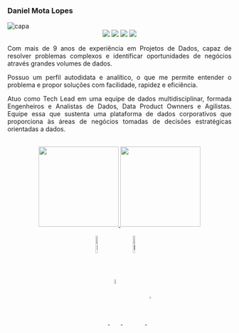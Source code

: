 ### Daniel Mota Lopes

 <!--img src="https://daxg39y63pxwu.cloudfront.net/images/blog/data-engineering-skills/Essential_Data_Engineer_Skills.png" title="capa" alt="capa" /> --> 
<img src="https://lh3.googleusercontent.com/pw/ABLVV86LhRtesSB4N3IwpNuHXCUk6UmVueCwMFwBWj6HW7MzqP2GydeS-wJdiwO_iPyIiYoqWJWACVKA7xD6wwXK21cXprBndCLQD7XcHT66pCw-c21cKG-ZlR7YCYkXax97HkwLN5thHjYOj-l4MOw2cvVDpQ=w2133-h541-s-no-gm?authuser=0" title="capa" alt="capa" />

<!--
- 🔭 I’m currently working with Data Engineering
- 🌱 I’m currently learning Apache Airflow, Spark and AWS
- 😄 Pronouns: she/her
-->

<div>
<div align = "center">
  <a href="https://www.youtube.com/@danielmotalopes" target="_blank"><img src="https://img.shields.io/badge/YouTube-FF0000?style=for-the-badge&logo=youtube&logoColor=white" target="_blank"></a>
  <a href="https://www.linkedin.com/in/daniel-mota-lopes/" target="_blank"><img src="https://img.shields.io/badge/-LinkedIn-%230077B5?style=for-the-badge&logo=linkedin&logoColor=white" target="_blank"></a>
  <a href = "mailto:danielmotalopes83@gmail.com"><img src="https://img.shields.io/badge/-Gmail-%23333?style=for-the-badge&logo=gmail&logoColor=white" target="_blank"></a>
  <a href="https://instagram.com/daniel.mota.lopes" target="_blank"><img src="https://img.shields.io/badge/-Instagram-%23E4405F?style=for-the-badge&logo=instagram&logoColor=white" target="_blank"></a>
</div>
  

</div>
<div align="justify">

Com mais de 9 anos de experiência em Projetos de Dados, capaz de resolver problemas complexos e identificar oportunidades de negócios através grandes volumes de dados.

Possuo um perfil autodidata e analítico, o que me permite entender o problema e propor soluções com facilidade, rapidez e eficiência. 

Atuo como Tech Lead em uma equipe de dados multidisciplinar, formada Engenheiros e Analistas de  Dados, Data Product Ownners e Agilistas. Equipe essa que sustenta uma plataforma de dados corporativos que proporciona às áreas de negócios tomadas de decisões estratégicas orientadas a dados.


</div>
<br>
<div align="center">
  <a href="https://github.com/Dannylopes">

   <img height="180em" src="https://github-readme-stats.vercel.app/api?username=Dannylopes&show_icons=true&theme=gruvbox&include_all_commits=true&count_private=true"/>
  
   <img height="180em" src="https://github-readme-stats.vercel.app/api/top-langs/?username=Dannylopes&layout=compact&langs_count=7&theme=gruvbox"/>
</div>

 
<div style="display: inline_block; text-align: center;" align = "center"; margin: 100px;
 >
  <br>

  <img align="center" alt="Danny-Azure" height="10%" width="10%" src="https://upload.wikimedia.org/wikipedia/commons/thumb/a/a8/Microsoft_Azure_Logo.svg/2560px-Microsoft_Azure_Logo.svg.png">

  <img align="center" alt="Danny-Azure" height="5%" width="5%" src="https://static-00.iconduck.com/assets.00/google-cloud-icon-2048x1646-7admxejz.png">
  
  <img align="center" alt="Danny-Tableau" height="10%" width="10%" src="https://upload.wikimedia.org/wikipedia/commons/thumb/4/4b/Tableau_Logo.png/1200px-Tableau_Logo.png">
  
  <img align="center" alt="Danny-PowerBi" height="3%" width="3%" src="https://upload.wikimedia.org/wikipedia/commons/thumb/c/cf/New_Power_BI_Logo.svg/630px-New_Power_BI_Logo.svg.png">

  </div>
  <!--
  <img align="center" alt="Mi-Pandas" height="40" width="50" src="https://raw.githubusercontent.com/devicons/devicon/master/icons/pandas/pandas-original-wordmark.svg">
  
  <img align="center" alt="Mi-Numpy" height="40" width="50" src="https://raw.githubusercontent.com/devicons/devicon/master/icons/numpy/numpy-original-wordmark.svg">
  
  <img align="center" alt="Mi-Java" height="40" width="50" src="https://raw.githubusercontent.com/devicons/devicon/master/icons/java/java-original.svg">
  
  <img align="center" alt="Mi-Postgresql" height="40" width="50" src="https://raw.githubusercontent.com/devicons/devicon/master/icons/postgresql/postgresql-original.svg">
  
  <img align="center" alt="Mi-Html" height="40" width="50" src="https://raw.githubusercontent.com/devicons/devicon/master/icons/html5/html5-original.svg">

</div>
-->
